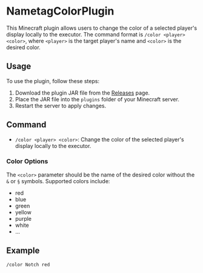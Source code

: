 # NametagColorPlugin

This Minecraft plugin allows users to change the color of a selected player's display locally to the executor. The command format is `/color <player> <color>`, where `<player>` is the target player's name and `<color>` is the desired color.

## Usage

To use the plugin, follow these steps:

1. Download the plugin JAR file from the [Releases](link_to_releases) page.
2. Place the JAR file into the `plugins` folder of your Minecraft server.
3. Restart the server to apply changes.

## Command

- `/color <player> <color>`: Change the color of the selected player's display locally to the executor.

### Color Options

The `<color>` parameter should be the name of the desired color without the `&` or `§` symbols. Supported colors include:
- red
- blue
- green
- yellow
- purple
- white
- ...

## Example

```bash
/color Notch red
